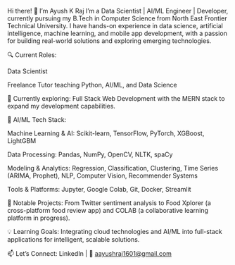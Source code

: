 Hi there! 👋 I’m Ayush K Raj
I’m a Data Scientist | AI/ML Engineer | Developer, currently pursuing my B.Tech in Computer Science from North East Frontier Technical University. I have hands-on experience in data science, artificial intelligence, machine learning, and mobile app development, with a passion for building real-world solutions and exploring emerging technologies.

🔍 Current Roles:

Data Scientist 

Freelance Tutor teaching Python, AI/ML, and Data Science

🌱 Currently exploring: Full Stack Web Development with the MERN stack to expand my development capabilities.

🤖 AI/ML Tech Stack:

Machine Learning & AI: Scikit-learn, TensorFlow, PyTorch, XGBoost, LightGBM

Data Processing: Pandas, NumPy, OpenCV, NLTK, spaCy

Modeling & Analytics: Regression, Classification, Clustering, Time Series (ARIMA, Prophet), NLP, Computer Vision, Recommender Systems

Tools & Platforms: Jupyter, Google Colab, Git, Docker, Streamlit

🚀 Notable Projects: From Twitter sentiment analysis to Food Xplorer (a cross-platform food review app) and COLAB (a collaborative learning platform in progress).

💡 Learning Goals: Integrating cloud technologies and AI/ML into full-stack applications for intelligent, scalable solutions.

📫 Let’s Connect:
LinkedIn | 📧 aayushraj1601@gmail.com

